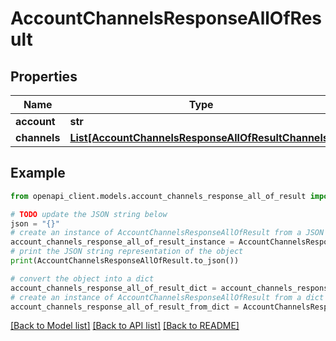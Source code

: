 # AccountChannelsResponseAllOfResult


## Properties

Name | Type | Description | Notes
------------ | ------------- | ------------- | -------------
**account** | **str** |  | [optional] 
**channels** | [**List[AccountChannelsResponseAllOfResultChannels]**](AccountChannelsResponseAllOfResultChannels.md) |  | [optional] 

## Example

```python
from openapi_client.models.account_channels_response_all_of_result import AccountChannelsResponseAllOfResult

# TODO update the JSON string below
json = "{}"
# create an instance of AccountChannelsResponseAllOfResult from a JSON string
account_channels_response_all_of_result_instance = AccountChannelsResponseAllOfResult.from_json(json)
# print the JSON string representation of the object
print(AccountChannelsResponseAllOfResult.to_json())

# convert the object into a dict
account_channels_response_all_of_result_dict = account_channels_response_all_of_result_instance.to_dict()
# create an instance of AccountChannelsResponseAllOfResult from a dict
account_channels_response_all_of_result_from_dict = AccountChannelsResponseAllOfResult.from_dict(account_channels_response_all_of_result_dict)
```
[[Back to Model list]](../README.md#documentation-for-models) [[Back to API list]](../README.md#documentation-for-api-endpoints) [[Back to README]](../README.md)


